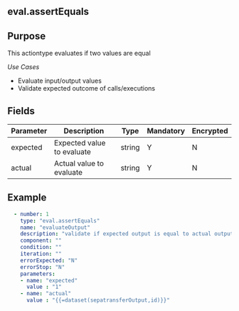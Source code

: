 ## eval.assertEquals
## Purpose
This actiontype evaluates if two values are equal

*Use Cases*
* Evaluate input/output values
* Validate expected outcome of calls/executions

## Fields
|Parameter|Description|Type|Mandatory|Encrypted|
|---------|-----------|----|---------|---------|
|expected|Expected value to evaluate|string|Y|N|
|actual|Actual value to evaluate|string|Y|N|

## Example
```yaml
  - number: 1
    type: "eval.assertEquals"
    name: "evaluateOutput"
    description: "validate if expected output is equal to actual output"
    component: ""
    condition: ""
    iteration: ""
    errorExpected: "N"
    errorStop: "N"
    parameters:
    - name: "expected"
      value : "1"
    - name: "actual"
      value : "{{=dataset(sepatransferOutput,id)}}"
```

